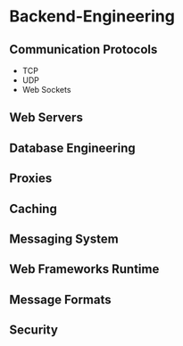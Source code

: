 # Backend-Engineering

## Communication Protocols
 - TCP
 - UDP
 - Web Sockets
 
## Web Servers
## Database Engineering
## Proxies
## Caching
## Messaging System
## Web Frameworks Runtime
## Message Formats
## Security
